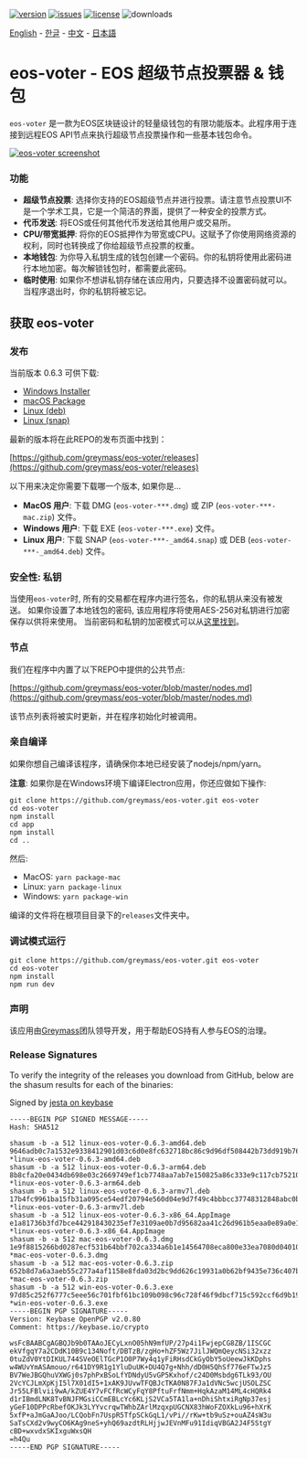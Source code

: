 [![version](https://img.shields.io/github/release/greymass/eos-voter/all.svg)](https://github.com/greymass/eos-voter/releases)
[![issues](https://img.shields.io/github/issues/greymass/eos-voter.svg)](https://github.com/greymass/eos-voter/issues)
[![license](https://img.shields.io/badge/license-MIT-blue.svg)](https://raw.githubusercontent.com/greymass/eos-voter/master/LICENSE)
![downloads](https://img.shields.io/github/downloads/greymass/eos-voter/total.svg)

[English](https://github.com/greymass/eos-voter/blob/master/README.md) - [한글](https://github.com/greymass/eos-voter/blob/master/README.kr.md) - [中文](https://github.com/greymass/eos-voter/blob/master/README.zh.md) - [日本語](https://github.com/greymass/eos-voter/blob/master/README.ja.md)

# eos-voter - EOS 超级节点投票器 & 钱包

`eos-voter` 是一款为EOS区块链设计的轻量级钱包的有限功能版本。此程序用于连接到远程EOS API节点来执行超级节点投票操作和一些基本钱包命令。

[![eos-voter screenshot](https://raw.githubusercontent.com/greymass/eos-voter/master/eos-voter.png)](https://raw.githubusercontent.com/greymass/eos-voter/master/eos-voter.png)

### 功能

- **超级节点投票**: 选择你支持的EOS超级节点并进行投票。请注意节点投票UI不是一个学术工具，它是一个简洁的界面，提供了一种安全的投票方式。
- **代币发送**: 将EOS或任何其他代币发送给其他用户或交易所。
- **CPU/带宽抵押**: 将你的EOS抵押作为带宽或CPU。这赋予了你使用网络资源的权利，同时也转换成了你给超级节点投票的权重。
- **本地钱包**: 为你导入私钥生成的钱包创建一个密码。你的私钥将使用此密码进行本地加密。每次解锁钱包时，都需要此密码。
- **临时使用**: 如果你不想讲私钥存储在该应用内，只要选择不设置密码就可以。当程序退出时，你的私钥将被忘记。

## 获取 eos-voter

### 发布

当前版本 0.6.3 可供下载:

- [Windows Installer](https://github.com/greymass/eos-voter/releases/download/v0.6.3/win-eos-voter-0.6.3.exe)
- [macOS Package](https://github.com/greymass/eos-voter/releases/download/v0.6.3/mac-eos-voter-0.6.3.dmg)
- [Linux (deb)](https://github.com/greymass/eos-voter/releases/download/v0.6.3/linux-eos-voter-0.6.3-amd64.deb)
- [Linux (snap)](https://github.com/greymass/eos-voter/releases/download/v0.6.3/linux-eos-voter-0.6.3-amd64.snap)

最新的版本将在此REPO的发布页面中找到：

[https://github.com/greymass/eos-voter/releases](https://github.com/greymass/eos-voter/releases)

以下用来决定你需要下载哪一个版本, 如果你是...

- **MacOS 用户**: 下载 DMG (`eos-voter-***.dmg`) 或 ZIP (`eos-voter-***-mac.zip`) 文件。
- **Windows 用户**: 下载 EXE (`eos-voter-***.exe`) 文件。
- **Linux 用户**: 下载 SNAP (`eos-voter-***-_amd64.snap`) 或 DEB (`eos-voter-***-_amd64.deb`) 文件。

### 安全性: 私钥

当使用`eos-voter`时, 所有的交易都在程序内进行签名，你的私钥从来没有被发送。 如果你设置了本地钱包的密码, 该应用程序将使用AES-256对私钥进行加密保存以供将来使用。 当前密码和私钥的加密模式可以从[这里找到](https://github.com/aaroncox/eos-voter/blob/master/app/shared/actions/wallet.js#L71-L86)。

### 节点

我们在程序中内置了以下REPO中提供的公共节点:

[https://github.com/greymass/eos-voter/blob/master/nodes.md](https://github.com/greymass/eos-voter/blob/master/nodes.md)

该节点列表将被实时更新，并在程序初始化时被调用。

### 亲自编译

如果你想自己编译该程序，请确保你本地已经安装了nodejs/npm/yarn。

**注意**: 如果你是在Windows环境下编译Electron应用，你还应做如下操作:

```
git clone https://github.com/greymass/eos-voter.git eos-voter
cd eos-voter
npm install
cd app
npm install
cd ..
```

然后:

- MacOS: `yarn package-mac`
- Linux: `yarn package-linux`
- Windows: `yarn package-win`

编译的文件将在根项目目录下的`releases`文件夹中。

### 调试模式运行

```
git clone https://github.com/greymass/eos-voter.git eos-voter
cd eos-voter
npm install
npm run dev
```

### 声明

该应用由[Greymass](https://greymass.com)团队领导开发，用于帮助EOS持有人参与EOS的治理。

### Release Signatures

To verify the integrity of the releases you download from GitHub, below are the shasum results for each of the binaries:

Signed by [jesta on keybase](https://keybase.io/jesta)

```
-----BEGIN PGP SIGNED MESSAGE-----
Hash: SHA512

shasum -b -a 512 linux-eos-voter-0.6.3-amd64.deb
9646adb0c7a1532e9338412901d03c6d0e8fc632718bc86c9d96df508442b73dd919b768b64ff4c8aeda8ee1c8971d3e2b71670829e96f6311d85221970df1a1 *linux-eos-voter-0.6.3-amd64.deb
shasum -b -a 512 linux-eos-voter-0.6.3-arm64.deb
8b8cfa20e0434db698e03c2669749ef1cb7748aa7ab7e150825a86c333e9c117cb752100e27d701ac14f07747b431a77ab8e7c071579e2259dcf250c5ed79baf *linux-eos-voter-0.6.3-arm64.deb
shasum -b -a 512 linux-eos-voter-0.6.3-armv7l.deb
17b4fc9961ba15fb31a095ce54edf20794e560d04e9d7f49c4bbbcc37748312848abc0ba432bd89ca8259330632ad252cdda041ea4e848e9ece8f03affcbf8b8 *linux-eos-voter-0.6.3-armv7l.deb
shasum -b -a 512 linux-eos-voter-0.6.3-x86_64.AppImage
e1a81736b3fd7bce442918430235ef7e3109ae0b7d95682aa41c26d961b5eaa0e89a0e126a6a673b1e9d0bc9970bfb28d5a161496e97db92402e59c341032847 *linux-eos-voter-0.6.3-x86_64.AppImage
shasum -b -a 512 mac-eos-voter-0.6.3.dmg
1e9f8815266bd0287ecf531b64bbf702ca334a6b1e14564708eca800e33ea7080d04010e22989ed85b7a7cacac9713a4a03dab8821a6ae27507fe6f7248a161f *mac-eos-voter-0.6.3.dmg
shasum -b -a 512 mac-eos-voter-0.6.3.zip
652b8d7a6a3aeb55c277a4af1158e8fda03d2bc9dd626c19931a0b62bf9435e736c407b57d2835f4483c2088493bb7235844256597a60cc2e5cabbb7747206f3 *mac-eos-voter-0.6.3.zip
shasum -b -a 512 win-eos-voter-0.6.3.exe
97d85c252f6777c5eee56c701fbf61bc109b098c96c728f46f9dbcf715c592ccf6d9b199023d4288900a57ae04e86be8a5dfcdad8cb58243100b4873ed3e620e *win-eos-voter-0.6.3.exe
-----BEGIN PGP SIGNATURE-----
Version: Keybase OpenPGP v2.0.80
Comment: https://keybase.io/crypto

wsFcBAABCgAGBQJb9b0TAAoJECyLxnO05hN9mfUP/27p4i1FwjepCG8ZB/1ISCGC
ekVfgqY7a2CDdK10B9c134Noft/DBTzB/zgHo+hZF5Wz7JilJWQmQeycNSi32xzz
0tuZdV0YtDIKUL744SVeOElTGcP1O0P7Wy4q1yFiRHsdCkGyObY5oUeewJkKDphs
w4WUvYmASAmouo/r641DY9R1g1YluDuUK+DU4Q7g+Nhh/dD0H5QhSf776eFTwJz5
BV7WeJBGQhuVXWGj0s7phPxBSoLfYDNdyU5vGP5Kxhof/c24D0Msbdg6TLk93/OU
2VcYCJLmXpKjI5l7X01dI5+1xAK9JUvwTFQBJcTKA0N87FJa1dVNc5wcjUSOLZSC
Jr55LFBlvii9wA/kZUE4Y7vFCfRcWCyFqY8PftuFrfNmm+HqkAzaM14ML4cHQRk4
d1rIBmdLNK8TvBNJFMGsiCCmEBLcYc6KLjS2VCa5TA1la+nDhiShtxiRgNp37esj
yGeF10DPPcRbefOKJk3LYYvcrqwTWhbZArlMzqxpUGCNX83hWoFZOXkLu96+hXrK
5xfP+aJmGaAJoo/LCQobFn7UspR5TfpSCkGqL1/vPi//rKw+tb9uSz+ouAZ4sW3u
SaTsCXd2v9wyCO6KAg9neS+yhQ69azdtRLHjjwJEVnMFu91IdiqVBGA2J4F5StgY
cBD+wxvdxSKIxguWxsQH
=h4Qu
-----END PGP SIGNATURE-----
```
